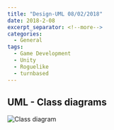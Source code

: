 ```yaml
---
title: "Design-UML 08/02/2018"
date: 2018-2-08
excerpt_separator: <!--more-->
categories:
  - General
tags:
  - Game Development
  - Unity
  - Roguelike
  - turnbased
---
```

<!--more-->
## UML - Class diagrams

<html>
  <img src="https://jjrwalker.github.io/assets/ProfessionalPortfolioUML.jpg" alt="Class diagram">
</html>
